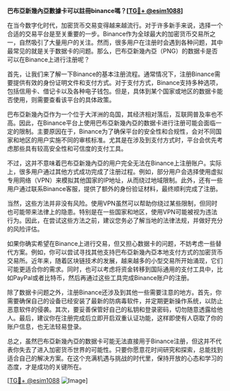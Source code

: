 **巴布亞新幾內亞數據卡可以註冊binance嗎？[[TG💪+ @esim1088](https://t.me/s/esim1088)]**

在当今数字化时代，加密货币交易变得越来越流行。对于许多新手来说，选择一个合适的交易平台是至关重要的一步。Binance作为全球最大的加密货币交易所之一，自然吸引了大量用户的关注。然而，很多用户在注册时会遇到各种问题，其中最常见的就是关于数据卡的问题。那么，巴布亞新幾內亞（PNG）的数据卡是否可以在Binance上进行注册呢？

首先，让我们来了解一下Binance的基本注册流程。通常情况下，注册Binance需要提供有效的身份证明文件和支付方式。对于支付方式，Binance支持多种选项，包括信用卡、借记卡以及各种电子钱包。但是，具体到某个国家或地区的数据卡能否使用，则需要查看该平台的具体政策。

巴布亞新幾內亞作为一个位于大洋洲的岛国，其经济相对落后，互联网普及率也不高。因此，在Binance平台上使用巴布亞新幾內亞的数据卡进行注册可能会面临一定的限制。主要原因在于，Binance为了确保平台的安全性和合规性，会对不同国家和地区的用户实施不同的审核标准。尤其是在涉及到支付方式时，平台会优先考虑那些具有较高安全性和可信度的支付工具。

不过，这并不意味着巴布亞新幾內亞的用户完全无法在Binance上注册账户。实际上，很多用户通过其他方式成功完成了注册过程。例如，部分用户会选择使用虚拟专用网络（VPN）来模拟其他国家的IP地址，从而绕过地域限制。此外，还有一些用户通过联系Binance客服，提供了额外的身份验证材料，最终顺利完成了注册。

当然，这些方法并非没有风险。使用VPN虽然可以帮助你绕过某些限制，但同时也可能带来法律上的隐患。特别是在一些国家和地区，使用VPN可能被视为违法行为。因此，在尝试这些方法之前，建议您务必了解当地的法律法规，并做好充分的风险评估。

如果你确实希望在Binance上进行交易，但又担心数据卡的问题，不妨考虑一些替代方案。例如，你可以尝试寻找其他支持巴布亞新幾內亞本地支付方式的加密货币交易所。近年来，随着区块链技术的发展，越来越多的小型交易所开始涌现，它们可能更适合你的需求。同时，也可以考虑将资金转移到国际通用的支付工具中，比如PayPal或者比特币，然后再通过这些工具完成Binance账户的注册。

除了数据卡问题之外，注册Binance还涉及到其他一些需要注意的地方。首先，你需要确保自己的设备已经安装了最新的防病毒软件，并定期更新操作系统，以防止恶意软件的侵袭。其次，要妥善保管好自己的私钥和登录密码，切勿随意透露给他人。最后，建议你在注册完成后立即开启双重认证功能，这样即使有人窃取了你的账户信息，也无法轻易登录。

总之，虽然巴布亞新幾內亞的数据卡可能无法直接用于Binance注册，但这并不代表你失去了进入加密货币世界的可能性。只要你愿意花时间研究和探索，总能找到适合自己的解决方案。在这个充满机遇与挑战的时代里，保持开放的心态和学习的态度，才是成功的关键所在。

[[TG💪+ @esim1088](https://t.me/s/esim1088) ![Image](https://i.postimg.cc/4NQfJmqS/Snipaste-2025-05-13-00-14-12.png)]
